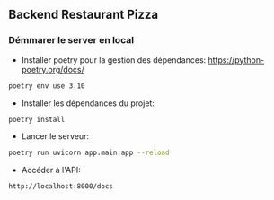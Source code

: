 ## Backend Restaurant Pizza

### Démmarer le server en local
- Installer poetry pour la gestion des dépendances: https://python-poetry.org/docs/
```bash
poetry env use 3.10
```

- Installer les dépendances du projet:
```bash
poetry install
```

- Lancer le serveur:
```bash
poetry run uvicorn app.main:app --reload
```

- Accéder à l'API:
```bash
http://localhost:8000/docs
```